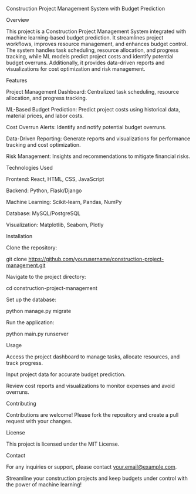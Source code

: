 Construction Project Management System with Budget Prediction

Overview

This project is a Construction Project Management System integrated with machine learning-based budget prediction. It streamlines project workflows, improves resource management, and enhances budget control. The system handles task scheduling, resource allocation, and progress tracking, while ML models predict project costs and identify potential budget overruns. Additionally, it provides data-driven reports and visualizations for cost optimization and risk management.

Features

Project Management Dashboard: Centralized task scheduling, resource allocation, and progress tracking.

ML-Based Budget Prediction: Predict project costs using historical data, material prices, and labor costs.

Cost Overrun Alerts: Identify and notify potential budget overruns.

Data-Driven Reporting: Generate reports and visualizations for performance tracking and cost optimization.

Risk Management: Insights and recommendations to mitigate financial risks.

Technologies Used

Frontend: React, HTML, CSS, JavaScript

Backend: Python, Flask/Django

Machine Learning: Scikit-learn, Pandas, NumPy

Database: MySQL/PostgreSQL

Visualization: Matplotlib, Seaborn, Plotly

Installation

Clone the repository:

git clone https://github.com/yourusername/construction-project-management.git

Navigate to the project directory:

cd construction-project-management

Set up the database:

python manage.py migrate

Run the application:

python main.py runserver

Usage

Access the project dashboard to manage tasks, allocate resources, and track progress.

Input project data for accurate budget prediction.

Review cost reports and visualizations to monitor expenses and avoid overruns.

Contributing

Contributions are welcome! Please fork the repository and create a pull request with your changes.

License

This project is licensed under the MIT License.

Contact

For any inquiries or support, please contact your.email@example.com.

Streamline your construction projects and keep budgets under control with the power of machine learning!

